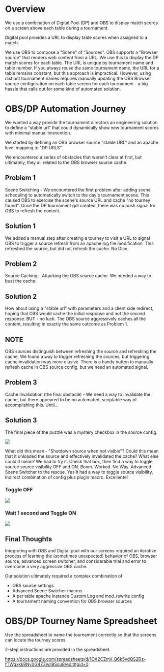 # Overview

We use a combination of Digital Pool (DP) and OBS to display match scores on a screen above each table during a tournament.

Digital pool provides a URL to display table scores when assigned to a match.

We use OBS to compose a "Scene" of "Sources". OBS supports a "Browser source" that renders web content from a URL. We use this to display the DP match scores for each table. The URL is unique by tournament name and table number. If you always reuse the same tournament name, the URL for a table remains constant, but this approach is impractical. However, using distinct tournament names requires manually updating the OBS Browser source configuration on each table screen for each tournament - a big hassle that calls out for some kind of automated solution.

# OBS/DP Automation Journey 

We wanted a way provide the tournament directors an engineering solution to define a "stable url" that could dynamically show new tournament scores with minimal manual intevention.

We started by defining an OBS browser source "stable URL" and an apache level mapping to "DP URLS".

We encountered a series of obstacles that weren't clear at first, but ultimately, they all related to the OBS browser source cache.

## Problem 1
Scene Switching - We encountered the first problem after adding scene scheduling to automatically switch to the day's tournament scene. This caused OBS to exercise the scene's source URL and cache "no tourney found". Once the DP tournament got created, there was no push signal for OBS to refresh the content.

## Solution 1
We added a manual step after creating a tourney to visit a URL to signal OBS to trigger a source refresh from an apache log file modification. This refreshed the source, but did not refresh the cache. No Dice.

## Problem 2
Source Caching - Attacking the OBS source cache. We needed a way to bust the cache.

## Solution 2
How about using a "stable url" with parameters and a client side redirect, hoping that OBS would cache the initial response and not the second response. BUT - no luck. The OBS source aggressively caches all the content, resulting in exactly the same outcome as Problem 1.

## NOTE
OBS sources distinguish between refreshing the source and refreshing the cache. We found a way to trigger refreshing the sources, but triggering cache invalidation was more elusive. There is a handy button to manually refresh cache in OBS source config, but we need an automated signal.

## Problem 3
Cache Invalidation (the final obstacle) - We need a way to invalidate the cache, but there appeared to be no automated, scriptable way of accomplishing this. Until...

## Solution 3
The final piece of the puzzle was a mystery checkbox in the source config.

![](https://github.com/playatgtb/aetv/blob/main/images/obs-source-shutdown-unchecked.png?raw=true)

What did this mean - "Shutdown source when not visible"? Could this mean that it unloaded the source and effectively invalidated the cache? What else could it mean? We had to try it. Check that box, then find a way to toggle source source visibility OFF and ON. Boom. Worked. No Way. Advanced Scene Switcher to the rescue. Yes it had a way to toggle source visibility. Indirect combination of config plus plugin macro. Excellente!

### Toggle OFF
![](https://github.com/playatgtb/aetv/blob/main/images/obs-macro-refresh-scores-1.png?raw=true)

### Wait 1 second and Toggle ON
![](https://github.com/playatgtb/aetv/blob/main/images/obs-macro-refresh-scores-2.png?raw=true)

## Final Thoughts
Integrating with OBS and Digital pool with our screens required an iterative process of learning the (sometimes unexpected) behavior of OBS, browser source, advanced screen switcher, and considerable trial and error to overcome a very aggressive OBS cache.

Our solution ultimately required a complex combination of
* OBS source settings
* Advanced Scene Switcher macros
* A per table apache instance Custom Log and mod_rewrite config
* A tournament naming convention for OBS browser sources

# OBS/DP Tourney Name Spreadsheet

Use the spreadsheet to name the tournament correctly so that the screens can locate the tourney scores.

2-step instructions are provided in the spreadsheet.

https://docs.google.com/spreadsheets/d/1OX2CZmV_Q6k5vdQS2Dz-fTWgxkkBNy0G4ZZwIl9Sou8/edit#gid=0
